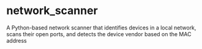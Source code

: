 # network_scanner
A Python-based network scanner that identifies devices in a local network, scans their open ports, and detects the device vendor based on the MAC address
